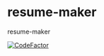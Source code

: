 # resume-maker
resume-maker

[![CodeFactor](https://www.codefactor.io/repository/github/mpara30/resume-maker/badge)](https://www.codefactor.io/repository/github/mpara30/resume-maker)